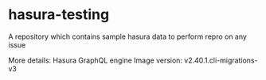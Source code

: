# hasura-testing

A repository which contains sample hasura data to perform repro on any issue

More details:
Hasura GraphQL engine Image version: v2.40.1.cli-migrations-v3
